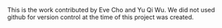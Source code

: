 This is the work contributed by Eve Cho and Yu Qi Wu. We did not used github for
version control at the time of this project was created.
